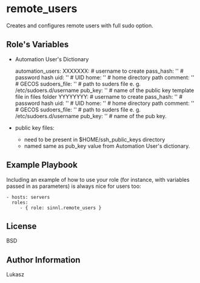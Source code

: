 remote_users
=========

Creates and configures remote users with full sudo option.

Role's Variables
-----------------
- Automation User's Dictionary

  automation_users:
    XXXXXXX:            # username to create
      pass_hash: ''     # password hash
      uid: ''           # UID
      home: ''          # home directory path
      comment: ''       # GECOS
      sudoers_file: ''  # path to suders file e. g. /etc/sudoers.d/username
      pub_key: ''       # name of the public key template file in files folder
    YYYYYYYY:           # username to create
      pass_hash: ''     # password hash
      uid: ''           # UID
      home: ''          # home directory path
      comment: ''       # GECOS
      sudoers_file: ''  # path to suders file e. g. /etc/sudoers.d/username
      pub_key: ''       # name of the pub key.

- public key files:
  - need to be present in $HOME/ssh_public_keys directory
  - named same as pub_key value from Automation User's dictionary. 

Example Playbook
----------------

Including an example of how to use your role (for instance, with variables passed in as parameters) is always nice for users too:

    - hosts: servers
      roles:
         - { role: sinnl.remote_users }

License
-------

BSD

Author Information
------------------

Lukasz
